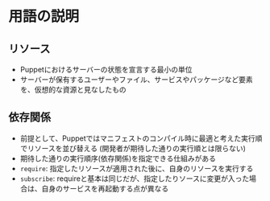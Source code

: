 # 用語の説明

## リソース
* Puppetにおけるサーバーの状態を宣言する最小の単位
* サーバーが保有するユーザーやファイル、サービスやパッケージなど要素を、仮想的な資源と見なしたもの

## 依存関係
* 前提として、Puppetではマニフェストのコンパイル時に最適と考えた実行順でリソースを並び替える (開発者が期待した通りの実行順とは限らない)
* 期待した通りの実行順序(依存関係)を指定できる仕組みがある
* `require`: 指定したリソースが適用された後に、自身のリソースを実行する
* `subscribe`: requireと基本は同じだが、指定したりソースに変更が入った場合は、自身のサービスを再起動する点が異なる




